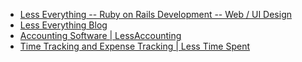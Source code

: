 * [Less Everything -- Ruby on Rails Development -- Web / UI Design](http://lesseverything.com/)
* [Less Everything Blog](http://b.lesseverything.com/)
* [Accounting Software | LessAccounting](http://lessaccounting.com/)
* [Time Tracking and Expense Tracking | Less Time Spent](http://lesstimespent.com/)